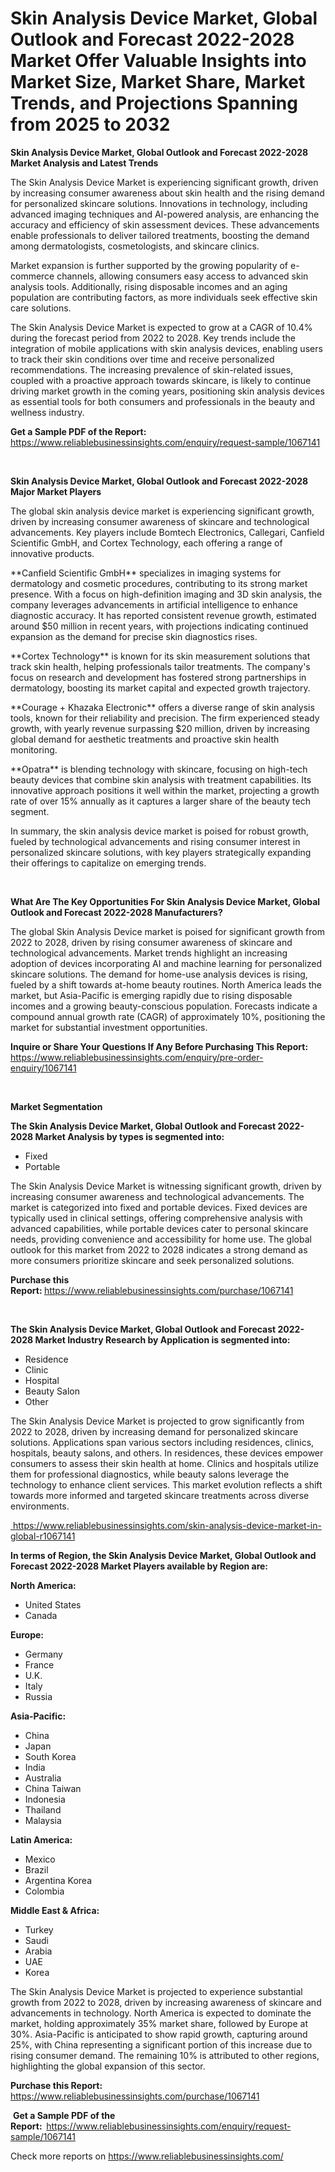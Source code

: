 <p><h1>Skin Analysis Device Market, Global Outlook and Forecast 2022-2028 Market Offer Valuable Insights into Market Size, Market Share, Market Trends, and Projections Spanning from 2025 to 2032</h1></p><p><strong>Skin Analysis Device Market, Global Outlook and Forecast 2022-2028 Market Analysis and Latest Trends</strong></p>
<p><p>The Skin Analysis Device Market is experiencing significant growth, driven by increasing consumer awareness about skin health and the rising demand for personalized skincare solutions. Innovations in technology, including advanced imaging techniques and AI-powered analysis, are enhancing the accuracy and efficiency of skin assessment devices. These advancements enable professionals to deliver tailored treatments, boosting the demand among dermatologists, cosmetologists, and skincare clinics.</p><p>Market expansion is further supported by the growing popularity of e-commerce channels, allowing consumers easy access to advanced skin analysis tools. Additionally, rising disposable incomes and an aging population are contributing factors, as more individuals seek effective skin care solutions. </p><p>The Skin Analysis Device Market is expected to grow at a CAGR of 10.4% during the forecast period from 2022 to 2028. Key trends include the integration of mobile applications with skin analysis devices, enabling users to track their skin conditions over time and receive personalized recommendations. The increasing prevalence of skin-related issues, coupled with a proactive approach towards skincare, is likely to continue driving market growth in the coming years, positioning skin analysis devices as essential tools for both consumers and professionals in the beauty and wellness industry.</p></p>
<p><strong>Get a Sample PDF of the Report:&nbsp;</strong> <a href="https://www.reliablebusinessinsights.com/enquiry/request-sample/1067141?utm_campaign=2268&utm_medium=2&utm_source=Github&utm_content=ia&utm_term=21032025&utm_id=skin-analysis-device-market-global-outlook-and-forecast-2022-2028">https://www.reliablebusinessinsights.com/enquiry/request-sample/1067141</a></p>
<p>&nbsp;</p>
<p><strong>Skin Analysis Device Market, Global Outlook and Forecast 2022-2028 Major Market Players</strong></p>
<p><p>The global skin analysis device market is experiencing significant growth, driven by increasing consumer awareness of skincare and technological advancements. Key players include Bomtech Electronics, Callegari, Canfield Scientific GmbH, and Cortex Technology, each offering a range of innovative products.</p><p>**Canfield Scientific GmbH** specializes in imaging systems for dermatology and cosmetic procedures, contributing to its strong market presence. With a focus on high-definition imaging and 3D skin analysis, the company leverages advancements in artificial intelligence to enhance diagnostic accuracy. It has reported consistent revenue growth, estimated around $50 million in recent years, with projections indicating continued expansion as the demand for precise skin diagnostics rises.</p><p>**Cortex Technology** is known for its skin measurement solutions that track skin health, helping professionals tailor treatments. The company's focus on research and development has fostered strong partnerships in dermatology, boosting its market capital and expected growth trajectory.</p><p>**Courage + Khazaka Electronic** offers a diverse range of skin analysis tools, known for their reliability and precision. The firm experienced steady growth, with yearly revenue surpassing $20 million, driven by increasing global demand for aesthetic treatments and proactive skin health monitoring.</p><p>**Opatra** is blending technology with skincare, focusing on high-tech beauty devices that combine skin analysis with treatment capabilities. Its innovative approach positions it well within the market, projecting a growth rate of over 15% annually as it captures a larger share of the beauty tech segment.</p><p>In summary, the skin analysis device market is poised for robust growth, fueled by technological advancements and rising consumer interest in personalized skincare solutions, with key players strategically expanding their offerings to capitalize on emerging trends.</p></p>
<p>&nbsp;</p>
<p><strong>What Are The Key Opportunities For Skin Analysis Device Market, Global Outlook and Forecast 2022-2028 Manufacturers?</strong></p>
<p><p>The global Skin Analysis Device market is poised for significant growth from 2022 to 2028, driven by rising consumer awareness of skincare and technological advancements. Market trends highlight an increasing adoption of devices incorporating AI and machine learning for personalized skincare solutions. The demand for home-use analysis devices is rising, fueled by a shift towards at-home beauty routines. North America leads the market, but Asia-Pacific is emerging rapidly due to rising disposable incomes and a growing beauty-conscious population. Forecasts indicate a compound annual growth rate (CAGR) of approximately 10%, positioning the market for substantial investment opportunities.</p></p>
<p><strong>Inquire or Share Your Questions If Any Before Purchasing This Report:</strong> <a href="https://www.reliablebusinessinsights.com/enquiry/pre-order-enquiry/1067141?utm_campaign=2268&utm_medium=2&utm_source=Github&utm_content=ia&utm_term=21032025&utm_id=skin-analysis-device-market-global-outlook-and-forecast-2022-2028">https://www.reliablebusinessinsights.com/enquiry/pre-order-enquiry/1067141</a></p>
<p>&nbsp;</p>
<p><strong>Market Segmentation</strong></p>
<p><strong>The Skin Analysis Device Market, Global Outlook and Forecast 2022-2028 Market Analysis by types is segmented into:</strong></p>
<p><ul><li>Fixed</li><li>Portable</li></ul></p>
<p><p>The Skin Analysis Device Market is witnessing significant growth, driven by increasing consumer awareness and technological advancements. The market is categorized into fixed and portable devices. Fixed devices are typically used in clinical settings, offering comprehensive analysis with advanced capabilities, while portable devices cater to personal skincare needs, providing convenience and accessibility for home use. The global outlook for this market from 2022 to 2028 indicates a strong demand as more consumers prioritize skincare and seek personalized solutions.</p></p>
<p><strong>Purchase this Report:&nbsp;</strong><a href="https://www.reliablebusinessinsights.com/purchase/1067141?utm_campaign=2268&utm_medium=2&utm_source=Github&utm_content=ia&utm_term=21032025&utm_id=skin-analysis-device-market-global-outlook-and-forecast-2022-2028">https://www.reliablebusinessinsights.com/purchase/1067141</a></p>
<p>&nbsp;</p>
<p><strong>The Skin Analysis Device Market, Global Outlook and Forecast 2022-2028 Market Industry Research by Application is segmented into:</strong></p>
<p><ul><li>Residence</li><li>Clinic</li><li>Hospital</li><li>Beauty Salon</li><li>Other</li></ul></p>
<p><p>The Skin Analysis Device Market is projected to grow significantly from 2022 to 2028, driven by increasing demand for personalized skincare solutions. Applications span various sectors including residences, clinics, hospitals, beauty salons, and others. In residences, these devices empower consumers to assess their skin health at home. Clinics and hospitals utilize them for professional diagnostics, while beauty salons leverage the technology to enhance client services. This market evolution reflects a shift towards more informed and targeted skincare treatments across diverse environments.</p></p>
<p><a href="https://www.reliablebusinessinsights.com/skin-analysis-device-market-in-global-r1067141?utm_campaign=2268&utm_medium=2&utm_source=Github&utm_content=ia&utm_term=21032025&utm_id=skin-analysis-device-market-global-outlook-and-forecast-2022-2028">&nbsp;https://www.reliablebusinessinsights.com/skin-analysis-device-market-in-global-r1067141</a></p>
<p><strong>In terms of Region, the Skin Analysis Device Market, Global Outlook and Forecast 2022-2028 Market Players available by Region are:</strong></p>
<p>
    <p> <strong> North America: </strong>
        <ul>
            <li>United States</li>
            <li>Canada</li>
        </ul>
        </p> 
    <p> <strong> Europe: </strong>
        <ul>
            <li>Germany</li>
            <li>France</li>
            <li>U.K.</li>
            <li>Italy</li>
            <li>Russia</li>
        </ul>
        </p> 
    <p> <strong> Asia-Pacific: </strong>
        <ul>
            <li>China</li>
            <li>Japan</li>
            <li>South Korea</li>
            <li>India</li>
            <li>Australia</li>
            <li>China Taiwan</li>
            <li>Indonesia</li>
            <li>Thailand</li>
            <li>Malaysia</li>
        </ul>
        </p> 
    <p> <strong> Latin America: </strong>
        <ul>
            <li>Mexico</li>
            <li>Brazil</li>
            <li>Argentina Korea</li>
            <li>Colombia</li>
        </ul>
        </p> 
    <p> <strong> Middle East & Africa: </strong>
        <ul>
            <li>Turkey</li>
            <li>Saudi</li>
            <li>Arabia</li>
            <li>UAE</li>
            <li>Korea</li>
        </ul>
    </p>
    </p>
<p><p>The Skin Analysis Device Market is projected to experience substantial growth from 2022 to 2028, driven by increasing awareness of skincare and advancements in technology. North America is expected to dominate the market, holding approximately 35% market share, followed by Europe at 30%. Asia-Pacific is anticipated to show rapid growth, capturing around 25%, with China representing a significant portion of this increase due to rising consumer demand. The remaining 10% is attributed to other regions, highlighting the global expansion of this sector.</p></p>
<p><strong>Purchase this Report: </strong><a href="https://www.reliablebusinessinsights.com/purchase/1067141?utm_campaign=2268&utm_medium=2&utm_source=Github&utm_content=ia&utm_term=21032025&utm_id=skin-analysis-device-market-global-outlook-and-forecast-2022-2028">https://www.reliablebusinessinsights.com/purchase/1067141</a></p>
<p>&nbsp;<strong>Get a Sample PDF of the Report:&nbsp;&nbsp;</strong><a href="https://www.reliablebusinessinsights.com/enquiry/request-sample/1067141?utm_campaign=2268&utm_medium=2&utm_source=Github&utm_content=ia&utm_term=21032025&utm_id=skin-analysis-device-market-global-outlook-and-forecast-2022-2028">https://www.reliablebusinessinsights.com/enquiry/request-sample/1067141</a></p>
<p><strong></strong></p>
<p>Check more reports on <a href="https://www.reliablebusinessinsights.com/?utm_campaign=2268&utm_medium=2&utm_source=Github&utm_content=ia&utm_term=21032025&utm_id=skin-analysis-device-market-global-outlook-and-forecast-2022-2028">https://www.reliablebusinessinsights.com/</a></p>